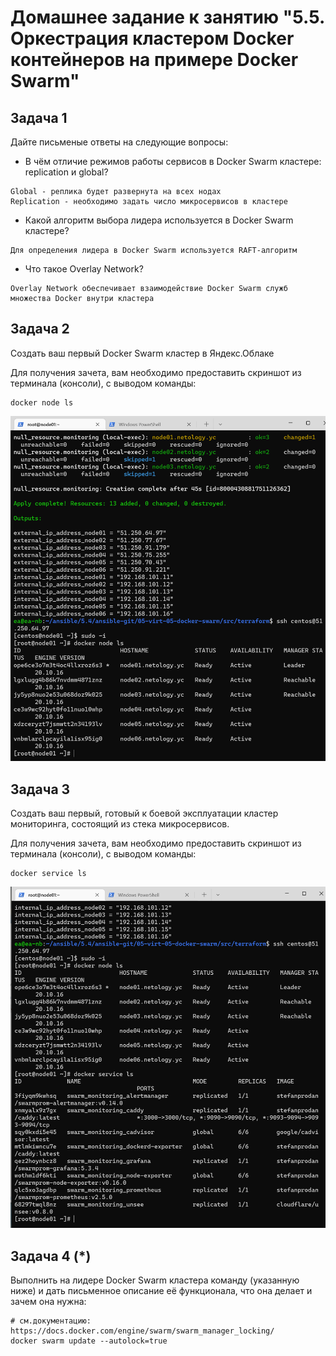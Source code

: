 # Домашнее задание к занятию "5.5. Оркестрация кластером Docker контейнеров на примере Docker Swarm"

## Задача 1

Дайте письменые ответы на следующие вопросы:

- В чём отличие режимов работы сервисов в Docker Swarm кластере: replication и global?
```
Global - реплика будет развернута на всех нодах
Replication - необходимо задать число микросервисов в кластере
```
- Какой алгоритм выбора лидера используется в Docker Swarm кластере?
```
Для определения лидера в Docker Swarm используется RAFT-алгоритм  
```
- Что такое Overlay Network?
```
Overlay Network обеспечивает взаимодействие Docker Swarm служб множества Docker внутри кластера 
```

## Задача 2

Создать ваш первый Docker Swarm кластер в Яндекс.Облаке

Для получения зачета, вам необходимо предоставить скриншот из терминала (консоли), с выводом команды:
```
docker node ls
```

![alt text](https://github.com/nikolaybelorusov/devops-netology/blob/main/sysadm-homeworks/5.5/2.PNG)

## Задача 3

Создать ваш первый, готовый к боевой эксплуатации кластер мониторинга, состоящий из стека микросервисов.

Для получения зачета, вам необходимо предоставить скриншот из терминала (консоли), с выводом команды:
```
docker service ls
```

![alt text](https://github.com/nikolaybelorusov/devops-netology/blob/main/sysadm-homeworks/5.5/3.PNG)
## Задача 4 (*)

Выполнить на лидере Docker Swarm кластера команду (указанную ниже) и дать письменное описание её функционала, что она делает и зачем она нужна:
```
# см.документацию: https://docs.docker.com/engine/swarm/swarm_manager_locking/
docker swarm update --autolock=true
```